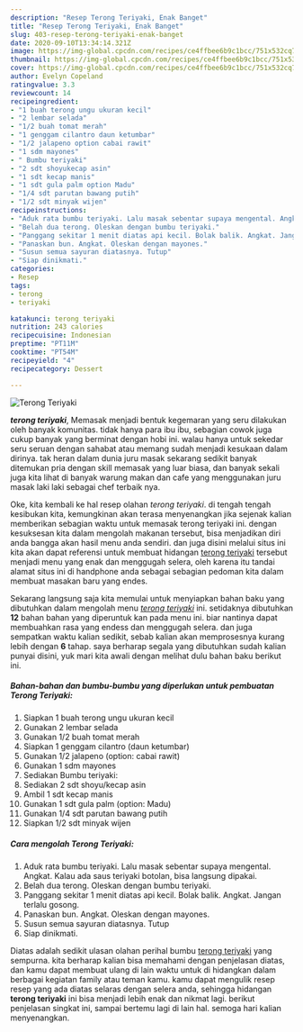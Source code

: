 ```yaml
---
description: "Resep Terong Teriyaki, Enak Banget"
title: "Resep Terong Teriyaki, Enak Banget"
slug: 403-resep-terong-teriyaki-enak-banget
date: 2020-09-10T13:34:14.321Z
image: https://img-global.cpcdn.com/recipes/ce4ffbee6b9c1bcc/751x532cq70/terong-teriyaki-foto-resep-utama.jpg
thumbnail: https://img-global.cpcdn.com/recipes/ce4ffbee6b9c1bcc/751x532cq70/terong-teriyaki-foto-resep-utama.jpg
cover: https://img-global.cpcdn.com/recipes/ce4ffbee6b9c1bcc/751x532cq70/terong-teriyaki-foto-resep-utama.jpg
author: Evelyn Copeland
ratingvalue: 3.3
reviewcount: 14
recipeingredient:
- "1 buah terong ungu ukuran kecil"
- "2 lembar selada"
- "1/2 buah tomat merah"
- "1 genggam cilantro daun ketumbar"
- "1/2 jalapeno option cabai rawit"
- "1 sdm mayones"
- " Bumbu teriyaki"
- "2 sdt shoyukecap asin"
- "1 sdt kecap manis"
- "1 sdt gula palm option Madu"
- "1/4 sdt parutan bawang putih"
- "1/2 sdt minyak wijen"
recipeinstructions:
- "Aduk rata bumbu teriyaki. Lalu masak sebentar supaya mengental. Angkat. Kalau ada saus teriyaki botolan, bisa langsung dipakai."
- "Belah dua terong. Oleskan dengan bumbu teriyaki."
- "Panggang sekitar 1 menit diatas api kecil. Bolak balik. Angkat. Jangan terlalu gosong."
- "Panaskan bun. Angkat. Oleskan dengan mayones."
- "Susun semua sayuran diatasnya. Tutup"
- "Siap dinikmati."
categories:
- Resep
tags:
- terong
- teriyaki

katakunci: terong teriyaki 
nutrition: 243 calories
recipecuisine: Indonesian
preptime: "PT11M"
cooktime: "PT54M"
recipeyield: "4"
recipecategory: Dessert

---
```



![Terong Teriyaki](https://img-global.cpcdn.com/recipes/ce4ffbee6b9c1bcc/751x532cq70/terong-teriyaki-foto-resep-utama.jpg)

<b><i>terong teriyaki</i></b>, Memasak menjadi bentuk kegemaran yang seru dilakukan oleh banyak komunitas. tidak hanya para ibu ibu, sebagian cowok juga cukup banyak yang berminat dengan hobi ini. walau hanya untuk sekedar seru seruan dengan sahabat atau memang sudah menjadi kesukaan dalam dirinya. tak heran dalam dunia juru masak sekarang sedikit banyak ditemukan pria dengan skill memasak yang luar biasa, dan banyak sekali juga kita lihat di banyak warung makan dan cafe yang menggunakan juru masak laki laki sebagai chef terbaik nya.



Oke, kita kembali ke hal resep olahan <i>terong teriyaki</i>. di tengah tengah kesibukan kita, kemungkinan akan terasa menyenangkan jika sejenak kalian memberikan sebagian waktu untuk memasak terong teriyaki ini. dengan kesuksesan kita dalam mengolah makanan tersebut, bisa menjadikan diri anda bangga akan hasil menu anda sendiri. dan juga disini melalui situs ini kita akan dapat referensi untuk membuat hidangan <u>terong teriyaki</u> tersebut menjadi menu yang enak dan menggugah selera, oleh karena itu tandai alamat situs ini di handphone anda sebagai sebagian pedoman kita dalam membuat masakan baru yang endes.


Sekarang langsung saja kita memulai untuk menyiapkan bahan baku yang dibutuhkan dalam mengolah menu <u><i>terong teriyaki</i></u> ini. setidaknya dibutuhkan <b>12</b> bahan bahan yang diperuntuk kan pada menu ini. biar nantinya dapat membuahkan rasa yang endess dan menggugah selera. dan juga sempatkan waktu kalian sedikit, sebab kalian akan memprosesnya kurang lebih dengan <b>6</b> tahap. saya berharap segala yang dibutuhkan sudah kalian punyai disini, yuk mari kita awali dengan melihat dulu bahan baku berikut ini.

<!--inarticleads1-->

##### Bahan-bahan dan bumbu-bumbu yang diperlukan untuk pembuatan Terong Teriyaki:

1. Siapkan 1 buah terong ungu ukuran kecil
1. Gunakan 2 lembar selada
1. Gunakan 1/2 buah tomat merah
1. Siapkan 1 genggam cilantro (daun ketumbar)
1. Gunakan 1/2 jalapeno (option: cabai rawit)
1. Gunakan 1 sdm mayones
1. Sediakan  Bumbu teriyaki:
1. Sediakan 2 sdt shoyu/kecap asin
1. Ambil 1 sdt kecap manis
1. Gunakan 1 sdt gula palm (option: Madu)
1. Gunakan 1/4 sdt parutan bawang putih
1. Siapkan 1/2 sdt minyak wijen




<!--inarticleads2-->

##### Cara mengolah Terong Teriyaki:

1. Aduk rata bumbu teriyaki. Lalu masak sebentar supaya mengental. Angkat. Kalau ada saus teriyaki botolan, bisa langsung dipakai.
1. Belah dua terong. Oleskan dengan bumbu teriyaki.
1. Panggang sekitar 1 menit diatas api kecil. Bolak balik. Angkat. Jangan terlalu gosong.
1. Panaskan bun. Angkat. Oleskan dengan mayones.
1. Susun semua sayuran diatasnya. Tutup
1. Siap dinikmati.




Diatas adalah sedikit ulasan olahan perihal bumbu <u>terong teriyaki</u> yang sempurna. kita berharap kalian bisa memahami dengan penjelasan diatas, dan kamu dapat membuat ulang di lain waktu untuk di hidangkan dalam berbagai kegiatan family atau teman kamu. kamu dapat mengulik resep resep yang ada diatas selaras dengan selera anda, sehingga hidangan <b>terong teriyaki</b> ini bisa menjadi lebih enak dan nikmat lagi. berikut penjelasan singkat ini, sampai bertemu lagi di lain hal. semoga hari kalian menyenangkan.
